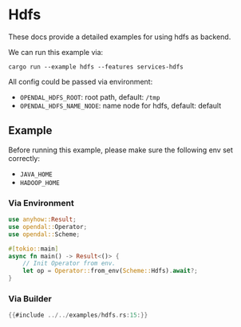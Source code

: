 # Hdfs

These docs provide a detailed examples for using hdfs as backend.

We can run this example via:

```shell
cargo run --example hdfs --features services-hdfs
```

All config could be passed via environment:

- `OPENDAL_HDFS_ROOT`: root path, default: `/tmp`
- `OPENDAL_HDFS_NAME_NODE`: name node for hdfs, default: default

## Example

Before running this example, please make sure the following env set correctly:

- `JAVA_HOME`
- `HADOOP_HOME`

### Via Environment

```rust
use anyhow::Result;
use opendal::Operator;
use opendal::Scheme;

#[tokio::main]
async fn main() -> Result<()> {
    // Init Operator from env.
    let op = Operator::from_env(Scheme::Hdfs).await?;
}
```

### Via Builder

```rust
{{#include ../../examples/hdfs.rs:15:}}
```
